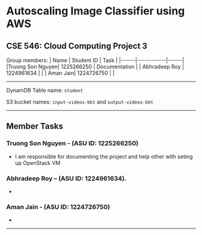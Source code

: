 # Autoscaling Image Classifier using AWS

## CSE 546: Cloud Computing Project 3

Group members:
| Name | Student ID | Task |
|------|------------|------|
|Truong Son Nguyen| 1225266250 | Documentation |
| Abhradeep Roy | 1224961634 |  |
| Aman Jain| 1224726750 |  | 
 

<hr>

DynamDB Table name: `student`

S3 bucket names: `input-videos-bkt` and `output-videos-bkt`

<hr>

## Member Tasks
### Truong Son Nguyen - (ASU ID: 1225266250)
 - I am responsible for documenting the project and help other with seting up OpenStack VM
 
### Abhradeep Roy – (ASU ID: 1224961634).

 - 
### Aman Jain  -  (ASU ID: 1224726750)
 - 
 
 <hr>
 






